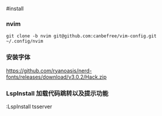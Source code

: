 #install 

### nvim 
`git clone -b nvim git@github.com:canbefree/vim-config.git ~/.config/nvim`


### 安装字体

https://github.com/ryanoasis/nerd-fonts/releases/download/v3.0.2/Hack.zip


### LspInstall 加载代码跳转以及提示功能


:LspInstall tsserver

